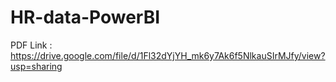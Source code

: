 # HR-data-PowerBI
PDF Link : https://drive.google.com/file/d/1Fl32dYjYH_mk6y7Ak6f5NlkauSIrMJfy/view?usp=sharing
